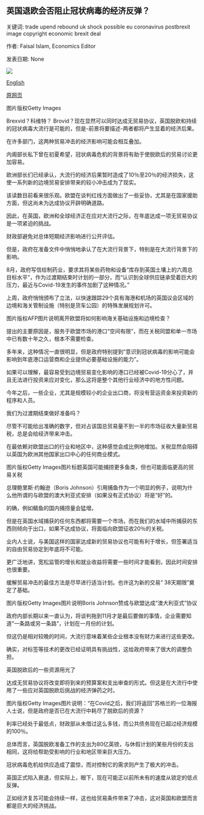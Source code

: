## 英国退欧会否阻止冠状病毒的经济反弹？

关键词: trade upend rebound uk shock possible eu coronavirus postbrexit image copyright economic brexit deal

作者: Faisal Islam, Economics Editor

发表日期: None

![](https://ichef.bbci.co.uk/news/1024/branded_news/16B13/production/_114274929_economy-graphic.jpg)

[English](Will%20Brexit%20upend%20the%20coronavirus%20economic%20rebound%3F.md)

[原网页](https://www.bbc.com/news/business-54061821)

图片版权Getty Images

Brexvid？科维特？ Brovid？现在显然可以同时达成无贸易协议，英国脱欧和持续的冠状病毒大流行是可能的，但是-前景将要描述-两者都将产生显着的经济后果。

在许多部门，这两种贸易冲击的经济影响可能会相互叠加。

内阁部长私下曾在初夏希望，冠状病毒危机的背景将有助于使脱欧后的贸易讨论更加容易。

欧洲部长们已经承认，大流行的经济后果暂时造成了10％至20％的经济损失，这使一系列新的边境贸易安排带来的较小冲击成为了现实。

该读数目前看来很乐观。欧盟在谈判红线方面做出了一些妥协，尤其是在国家援助方面，但这尚未为达成协议开辟明确道路。

因此，在英国，欧洲和全球经济正在应对大流行之际，在年底达成一项无贸易协议是一项紧迫的挑战。

财政部避免对总体短期经济影响进行公开评估。

但是，政府在准备文件中悄悄地承认了在大流行背景下，特别是在大流行背景下的影响。

8月，政府写信给制药业，要求其将某些药物和设备“库存到英国土壤上的六周总目标水平”，作为过渡期结束时计划的一部分，而“认识到全球供应链承受着巨大的压力，最近与Covid-19发生的事件加剧了这种情况。”

上周，政府悄悄颁布了立法，以快速跟踪29个具有海港和机场的英国议会区域的边境和海关管制设施（特别是货车公园）的特殊发展规划许可。

图片版权AFP图片说明离开欧盟将如何影响海关基础设施和边境检查？

提出的主要原因是，服务于欧盟市场的港口“空间有限”，而在关税同盟和单一市场中已有数十年之久，根本不需要检查。

多年来，这种情况一直很明显，但是政府特别提到“意识到冠状病毒的影响可能会影响到年底港口运营商和企业提供必要基础设施的能力”。

如果可以理解，最容易受到边境贸易变化影响的港口已经被Covid-19分心了，并且无法进行投资来应对变化，那么这将是整个其他行业经济中的地方性问题。

今年之后，一些企业，尤其是规模较小的企业出口商，将没有营运资金来投资新的程序和人员。

我们为过渡期结束做好准备吗？

尽管不可能给出准确的数字，但对占该国总贸易量不到一半的市场征收大量新贸易税，总是会给经济带来冲击。

在最依赖对欧盟出口的行业和地区中，这种感觉会成比例地增加。关税显然会阻碍以英国为欧洲其他国家出口中心的任何商业模式。

图片版权Getty Images图片标题英国可能捕捞更多鱼类，但也可能面临更高的贸易关税

总理鲍里斯·约翰逊（Boris Johnson）引用捕鱼作为一个明显的例子，说明为什么他所谓的与欧盟的澳大利亚式安排（如果没有正式协议）将是“好”的。

的确，例如鲭鱼的国内捕捞量会猛增。

但是在英国水域捕获的任何东西都将需要一个市场，而在我们的水域中所捕获的东西则倾向于出口，如果不达成协议，将面临向欧盟征收20％的关税。

业内人士说，与美国这样的国家达成新的贸易协议也可能有利于增长，但签署适当的自由贸易协定到年底将不可能。

更广泛地讲，宽松监管的增长和就业收益将需要一些时间才能看到，因此时间安排也很重要。

缓解贸易冲击的最佳方法是尽早进行适当计划。也许这为新的交易“ 38天期限”奠定了基础。

图片版权Getty Images图片说明Boris Johnson赞成与欧盟达成“澳大利亚式”协议

政府内部长期以来一直认为，将谈判拖到11月才是最后要做的事情，企业需要知道“一条路或另一条路”，计划在一月份的计划。

但这仍是相对较晚的时间，大流行意味着某些企业根本没有财力来进行这些更改。

确实，对标签等技术的更改已经证明具有挑战性，这给政府带来了很大的调整负担。

英国脱欧后的一些资源用光了

达成无贸易协议将改变即将到来的预算案和支出审查的形式。但这是在大流行中使用了一些应对英国脱欧后挑战的经济弹药之时。

图片版权Getty Images图片说明：“在Covid之后，我们将返回”苏格兰的一位海报人士说，但是政府是否已在大流行中耗尽了脱欧后的资源？

利率已经处于最低点，财政部从未借过这么多钱，而公共债务现在已超过经济规模的100％。

总体而言，英国脱欧准备工作的支出为80亿英镑，与休假计划的某些月份的支出相同，这将给帮助受影响的行业和地区带来巨大压力。

冠状病毒危机给供应造成了震惊，而对控制它的需求则产生了极大的冲击。

英国正式陷入衰退，但实际上，眼下，现在可能正以前所未有的速度从锁定的低点反弹。

正如经济复苏可能会持续一样，这也给贸易条件带来了冲击，这对英国和欧盟而言都是巨大的经济挑战。